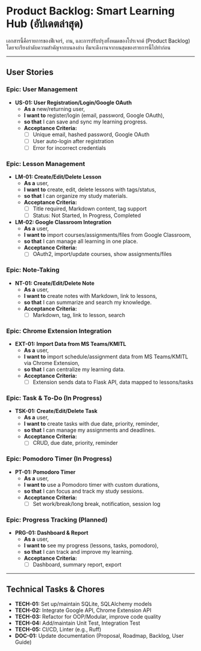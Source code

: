 # Product Backlog: Smart Learning Hub (อัปเดตล่าสุด)

เอกสารนี้คือรายการของฟีเจอร์, งาน, และการปรับปรุงทั้งหมดของโปรเจกต์ (Product Backlog) โดยจะเรียงลำดับความสำคัญจากบนลงล่าง ทีมจะดึงงานจากบนสุดของรายการนี้ไปทำก่อน

---

## User Stories

### Epic: User Management
- **US-01: User Registration/Login/Google OAuth**
  - **As a** new/returning user,
  - **I want to** register/login (email, password, Google OAuth),
  - **so that** I can save and sync my learning progress.
  - **Acceptance Criteria:**
    - [ ] Unique email, hashed password, Google OAuth
    - [ ] User auto-login after registration
    - [ ] Error for incorrect credentials

### Epic: Lesson Management
- **LM-01: Create/Edit/Delete Lesson**
  - **As a** user,
  - **I want to** create, edit, delete lessons with tags/status,
  - **so that** I can organize my study materials.
  - **Acceptance Criteria:**
    - [ ] Title required, Markdown content, tag support
    - [ ] Status: Not Started, In Progress, Completed
- **LM-02: Google Classroom Integration**
  - **As a** user,
  - **I want to** import courses/assignments/files from Google Classroom,
  - **so that** I can manage all learning in one place.
  - **Acceptance Criteria:**
    - [ ] OAuth2, import/update courses, show assignments/files

### Epic: Note-Taking
- **NT-01: Create/Edit/Delete Note**
  - **As a** user,
  - **I want to** create notes with Markdown, link to lessons,
  - **so that** I can summarize and search my knowledge.
  - **Acceptance Criteria:**
    - [ ] Markdown, tag, link to lesson, search

### Epic: Chrome Extension Integration
- **EXT-01: Import Data from MS Teams/KMITL**
  - **As a** user,
  - **I want to** import schedule/assignment data from MS Teams/KMITL via Chrome Extension,
  - **so that** I can centralize my learning data.
  - **Acceptance Criteria:**
    - [ ] Extension sends data to Flask API, data mapped to lessons/tasks

### Epic: Task & To-Do (In Progress)
- **TSK-01: Create/Edit/Delete Task**
  - **As a** user,
  - **I want to** create tasks with due date, priority, reminder,
  - **so that** I can manage my assignments and deadlines.
  - **Acceptance Criteria:**
    - [ ] CRUD, due date, priority, reminder

### Epic: Pomodoro Timer (In Progress)
- **PT-01: Pomodoro Timer**
  - **As a** user,
  - **I want to** use a Pomodoro timer with custom durations,
  - **so that** I can focus and track my study sessions.
  - **Acceptance Criteria:**
    - [ ] Set work/break/long break, notification, session log

### Epic: Progress Tracking (Planned)
- **PRG-01: Dashboard & Report**
  - **As a** user,
  - **I want to** see my progress (lessons, tasks, pomodoro),
  - **so that** I can track and improve my learning.
  - **Acceptance Criteria:**
    - [ ] Dashboard, summary report, export

---

## Technical Tasks & Chores
- **TECH-01:** Set up/maintain SQLite, SQLAlchemy models
- **TECH-02:** Integrate Google API, Chrome Extension API
- **TECH-03:** Refactor for OOP/Modular, improve code quality
- **TECH-04:** Add/maintain Unit Test, Integration Test
- **TECH-05:** CI/CD, Linter (e.g., Ruff)
- **DOC-01:** Update documentation (Proposal, Roadmap, Backlog, User Guide)
